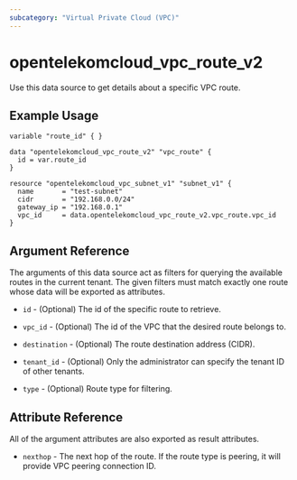 ```yaml
---
subcategory: "Virtual Private Cloud (VPC)"
---
```


# opentelekomcloud_vpc_route_v2

Use this data source to get details about a specific VPC route.

## Example Usage

```hcl
variable "route_id" { }

data "opentelekomcloud_vpc_route_v2" "vpc_route" {
  id = var.route_id
}

resource "opentelekomcloud_vpc_subnet_v1" "subnet_v1" {
  name       = "test-subnet"
  cidr       = "192.168.0.0/24"
  gateway_ip = "192.168.0.1"
  vpc_id     = data.opentelekomcloud_vpc_route_v2.vpc_route.vpc_id
}
```

## Argument Reference

The arguments of this data source act as filters for querying the available
routes in the current tenant. The given filters must match exactly one
route whose data will be exported as attributes.

* `id` - (Optional) The id of the specific route to retrieve.

* `vpc_id` - (Optional) The id of the VPC that the desired route belongs to.

* `destination` - (Optional) The route destination address (CIDR).

* `tenant_id` - (Optional) Only the administrator can specify the tenant ID of other tenants.

* `type` - (Optional) Route type for filtering.

## Attribute Reference

All of the argument attributes are also exported as result attributes.

* `nexthop` - The next hop of the route. If the route type is peering, it will provide VPC peering connection ID.
